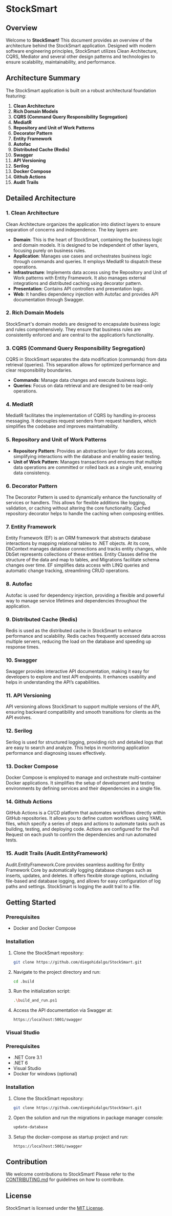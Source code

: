 # StockSmart

## Overview

Welcome to **StockSmart!** This document provides an overview of the architecture behind the StockSmart application. Designed with modern software engineering principles, StockSmart utilizes Clean Architecture, CQRS, Mediator and several other design patterns and technologies to ensure scalability, maintainability, and performance.

## Architecture Summary

The StockSmart application is built on a robust architectural foundation featuring:

1. **Clean Architecture**
2. **Rich Domain Models**
3. **CQRS (Command Query Responsibility Segregation)**
4. **MediatR**
5. **Repository and Unit of Work Patterns**
6. **Decorator Pattern**
7. **Entity Framework**
8. **Autofac**
9. **Distributed Cache (Redis)**
10. **Swagger**
11. **API Versioning**
12. **Serilog**
13. **Docker Compose**
14. **Github Actions**
15. **Audit Trails**

## Detailed Architecture

### 1. Clean Architecture

Clean Architecture organizes the application into distinct layers to ensure separation of concerns and independence. The key layers are:

- **Domain**: This is the heart of StockSmart, containing the business logic and domain models. It is designed to be independent of other layers, focusing purely on business rules.
- **Application**: Manages use cases and orchestrates business logic through commands and queries. It employs MediatR to dispatch these operations.
- **Infrastructure**: Implements data access using the Repository and Unit of Work patterns with Entity Framework. It also manages external integrations and distributed caching using decorator pattern.
- **Presentation**: Contains API controllers and presentation logic.
- **Web**: It handles dependency injection with Autofac and provides API documentation through Swagger.

### 2. Rich Domain Models

StockSmart's domain models are designed to encapsulate business logic and rules comprehensively. They ensure that business rules are consistently enforced and are central to the application’s functionality.

### 3. CQRS (Command Query Responsibility Segregation)

CQRS in StockSmart separates the data modification (commands) from data retrieval (queries). This separation allows for optimized performance and clear responsibility boundaries.

- **Commands**: Manage data changes and execute business logic.
- **Queries**: Focus on data retrieval and are designed to be read-only operations.

### 4. MediatR

MediatR facilitates the implementation of CQRS by handling in-process messaging. It decouples request senders from request handlers, which simplifies the codebase and improves maintainability.

### 5. Repository and Unit of Work Patterns

- **Repository Pattern**: Provides an abstraction layer for data access, simplifying interactions with the database and enabling easier testing.
- **Unit of Work Pattern**: Manages transactions and ensures that multiple data operations are committed or rolled back as a single unit, ensuring data consistency.

### 6. Decorator Pattern

The Decorator Pattern is used to dynamically enhance the functionality of services or handlers. This allows for flexible additions like logging, validation, or caching without altering the core functionality. Cached repository decorator helps to handle the caching when composing entities.

### 7. Entity Framework

Entity Framework (EF) is an ORM framework that abstracts database interactions by mapping relational tables to .NET objects. At its core, DbContext manages database connections and tracks entity changes, while DbSet represents collections of these entities. Entity Classes define the structure of the data and map to tables, and Migrations facilitate schema changes over time. EF simplifies data access with LINQ queries and automatic change tracking, streamlining CRUD operations.

### 8. Autofac

Autofac is used for dependency injection, providing a flexible and powerful way to manage service lifetimes and dependencies throughout the application.

### 9. Distributed Cache (Redis)

Redis is used as the distributed cache in StockSmart to enhance performance and scalability. Redis caches frequently accessed data across multiple servers, reducing the load on the database and speeding up response times.

### 10. Swagger

Swagger provides interactive API documentation, making it easy for developers to explore and test API endpoints. It enhances usability and helps in understanding the API’s capabilities.

### 11. API Versioning

API versioning allows StockSmart to support multiple versions of the API, ensuring backward compatibility and smooth transitions for clients as the API evolves.

### 12. Serilog

Serilog is used for structured logging, providing rich and detailed logs that are easy to search and analyze. This helps in monitoring application performance and diagnosing issues effectively.

### 13. Docker Compose

Docker Compose is employed to manage and orchestrate multi-container Docker applications. It simplifies the setup of development and testing environments by defining services and their dependencies in a single file.

### 14. Github Actions

GitHub Actions is a CI/CD platform that automates workflows directly within GitHub repositories. It allows you to define custom workflows using YAML files, which specify a series of steps and actions to automate tasks such as building, testing, and deploying code. Actions are configured for the Pull Request on each push to confirm the dependencies and run automated tests.

### 15. Audit Trails (Audit.EntityFramework)

Audit.EntityFramework.Core provides seamless auditing for Entity Framework Core by automatically logging database changes such as inserts, updates, and deletes. It offers flexible storage options, including file-based and database logging, and allows for easy configuration of log paths and settings. StockSmart is logging the audit trail to a file.

## Getting Started

### Prerequisites

- Docker and Docker Compose

### Installation

1. Clone the StockSmart repository:
    ```bash
    git clone https://github.com/diegohidalgo/StockSmart.git
    ```

2. Navigate to the project directory and run:
    ```bash
    cd .build
    ```

3. Run the initialization script:
    ```bash
    .\build_and_run.ps1
    ```

4. Access the API documentation via Swagger at:
    ```
    https://localhost:5001/swagger
    ```

### Visual Studio

### Prerequisites

- .NET Core 3.1
- .NET 6
- Visual Studio
- Docker for windows (optional)

### Installation

1. Clone the StockSmart repository:
    ```bash
    git clone https://github.com/diegohidalgo/StockSmart.git
    ```

2. Open the solution and run the migrations in package manager console:
    ```bash
    update-database
    ```

3. Setup the docker-compose as startup project and run:
    ```
    https://localhost:5001/swagger
    ```

## Contribution

We welcome contributions to StockSmart! Please refer to the [CONTRIBUTING.md](CONTRIBUTING.md) for guidelines on how to contribute.

## License

StockSmart is licensed under the [MIT License](LICENSE).
